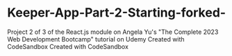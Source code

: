 # Keeper-App-Part-2-Starting-forked-

Project 2 of 3 of the React.js module on Angela Yu's "The Complete 2023 Web Development Bootcamp" tutorial on Udemy Created with CodeSandbox
Created with CodeSandbox